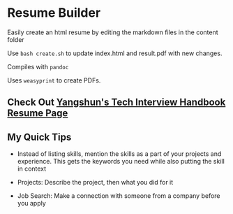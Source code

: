 # Resume Builder
Easily create an html resume by editing the markdown files in the content folder

Use `bash create.sh` to update index.html and result.pdf with new changes. 

Compiles with `pandoc`

Uses `weasyprint` to create PDFs.

## Check Out [Yangshun's Tech Interview Handbook Resume Page](https://yangshun.github.io/tech-interview-handbook/resume/)

## My Quick Tips

* Instead of listing skills, mention the skills as a part of your projects and experience. This gets the keywords you need while also putting the skill in context

* Projects: Describe the project, then what you did for it

* Job Search: Make a connection with someone from a company before you apply
